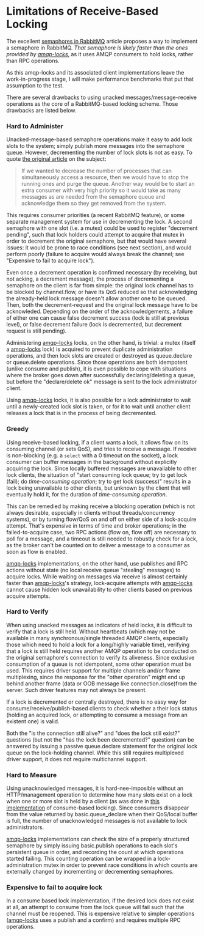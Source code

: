 # Limitations of Receive-Based Locking

The excellent [semaphores in RabbitMQ](https://www.rabbitmq.com/blog/2014/02/19/distributed-semaphores-with-rabbitmq/) article proposes a way to implement a semaphore in RabbitMQ. *That semaphore is likely faster than the ones provided by [amqp-locks](https://github.com/zbentley/amqp-locks)*, as it uses AMQP consumers to hold locks, rather than RPC operations.

As this amqp-locks and its associated client implementations leave the work-in-progress stage, I will make performance benchmarks that put that assumption to the test. 

There are several drawbacks to using unacked messages/message-receive operations as the core of a RabbitMQ-based locking scheme. Those drawbacks are listed below.

### Hard to Administer

Unacked-message-based semaphore operations make it easy to add lock slots to the system; simply publish more messages into the semaphore queue. However, decrementing the number of lock slots is not as easy. To quote [the original article](https://www.rabbitmq.com/blog/2014/02/19/distributed-semaphores-with-rabbitmq/) on the subject:

  > If we wanted to decrease the number of processes that can simultaneously access a resource, then we would have to stop the running ones and purge the queue. Another way would be to start an extra consumer with very high priority so it would take as many messages as are needed from the semaphore queue and acknowledge them so they get removed from the system.

This requires consumer priorities (a recent RabbitMQ feature), or some separate management system for use in decrementing the lock. A second semaphore with one slot (i.e. a mutex) could be used to register "decrement pending", such that lock holders could attempt to acquire that mutex in order to decrement the original semaphore, but that would have several issues: it would be prone to race conditions (see next section), and would perform poorly (failure to acquire would always break the channel; see "Expensive to fail to acquire lock").

Even once a decrement operation is confirmed necessary (by receiving, but not acking, a decrement message), the process of decrementing a semaphore on the client is far from simple: the original lock channel has to be blocked by channel.flow, or have its QoS reduced so that acknowledging the already-held lock message doesn't allow another one to be queued. Then, both the decrement-request and the original lock message have to be acknowleded. Depending on the order of the acknowledgements, a failure of either one can cause false decrement success (lock is still at previous level), or false decrement failure (lock is decremented, but decrement request is still pending).

Administering [amqp-locks](https://github.com/zbentley/amqp-locks) locks, on the other hand, is trivial: a mutex (itself a [amqp-locks](https://github.com/zbentley/amqp-locks) lock) is acquired to prevent duplicate administration operations, and then lock slots are created or destroyed as queue.declare or queue.delete operations. Since those operations are both idempotent (unlike consume and publish), it is even possible to cope with situations where the broker goes down after successfully declaring/deleting a queue, but before the "declare/delete ok" message is sent to the lock administrator client.

Using [amqp-locks](https://github.com/zbentley/amqp-locks) locks, it is also possible for a lock administrator to wait until a newly-created lock slot is taken, or for it to wait until another client releases a lock that is in the process of being decremented.

### Greedy

Using receive-based locking, if a client wants a lock, it allows flow on its consuming channel (or sets QoS), and tries to receive a message. If receive is non-blocking (e.g. a `select` with a 0 timeout on the socket), a lock consumer can buffer messages in the background without explicitly acquiring the lock. Since locally buffered messages are unavailable to other lock clients, the situation of "start consuming lock queue; try to get lock (fail); do *time-consuming operation*; try to get lock (success)" results in a lock being unavailable to other clients, but unknown by the client that will eventually hold it, for the duration of *time-consuming operation*.

This can be remedied by making receive a blocking operation (which is not always desirable, especially in clients without threads/concurrency systems), or by turning flow/QoS on and off on either side of a lock-acquire attempt. That's expensive in terms of time and broker operations; in the failed-to-acquire case, two RPC actions (flow on, flow off) are necessary to poll for a message, and a timeout is still needed to robustly check for a lock, as the broker can't be counted on to deliver a message to a consumer as soon as flow is enabled.

[amqp-locks](https://github.com/zbentley/amqp-locks) implementations, on the other hand, use publishes and RPC actions without state (no local receive queue "stealing" messages) to acquire locks. While waiting on messages via receive is almost certainly faster than [amqp-locks](https://github.com/zbentley/amqp-locks)'s strategy, lock-acquire attempts with [amqp-locks](https://github.com/zbentley/amqp-locks) cannot cause hidden lock unavailability to other clients based on previous acquire attempts.

### Hard to Verify

When using unacked messages as indicators of held locks, it is difficult to verify that a lock is still held. Without heartbeats (which may not be available in many synchronous/single threaded AMQP clients, especially those which need to hold a lock for a long/highly variable time), verifying that a lock is still held requires another AMQP operation to be conducted on the original semaphore's connection to verify its aliveness. Since exclusive consumption of a queue is not idempotent, some other operation must be used. This requires driver support for multiple channels and/or frame multiplexing, since the response for the "other operation" might end up behind another frame (data or OOB message like connection.close)from the server. Such driver features may not always be present.

If a lock is decremented or centrally destroyed, there is no easy way for consume/receive/publish-based clients to check whether a their lock status (holding an acquired lock, or attempting to consume a message from an existent one) is valid.

Both the "is the connection still alive?" and "does the lock still exist?"  questions (but not the "has the lock been decremented?" question) can be answered by issuing a passive queue.declare statement for the original lock queue on the lock-holding channel. While this still requires multiplexed driver support, it does not require multichannel support.

### Hard to Measure

Using unacknowledged messages, it is hard-nee-imposible without an HTTP/management operation to determine how many slots exist on a lock when one or more slot is held by a client (as was done in [this implementation](https://github.com/pythonishvili/rabbit-semaphore) of consume-based locking). Since consumers disappear from the value returned by basic.queue_declare when their QoS/local buffer is full, the number of unacknowledged messages is not available to lock administrators.

[amqp-locks](https://github.com/zbentley/amqp-locks) implementations can check the size of a properly structured semaphore by simply issuing basic.publish operations to each slot's persistent queue in order, and recording the count at which operations started failing. This counting operation can be wrapped in a lock-administration mutex in order to prevent race conditions in which counts are externally changed by incrementing or decrementing semaphores.

### Expensive to fail to acquire lock

In a consume based lock implementation, if the desired lock does not exist at all, an attempt to consume from the lock queue will fail such that the channel must be reopened. This is expensive relative to simpler operations ([amqp-locks](https://github.com/zbentley/amqp-locks) uses a publish and a confirm) and requires multiple RPC operations.